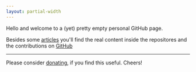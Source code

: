 ```yaml
---
layout: partial-width
---
```


Hello and welcome to a (yet) pretty empty personal GitHub page.

Besides some <a class="nav-link" href="{{ 'posts.html' | relative_url }}">articles</a> you'll
find the real content inside the repositores and the contributions on <a href="https://github.com/error418">GitHub</a>

<github-repos user="error418"></github-repos>

---

Please consider <a href="{{ 'support.html' | relative_url }}">donating</a>, if you find this useful. Cheers! <i class="fa fa-smile-o"></i>

